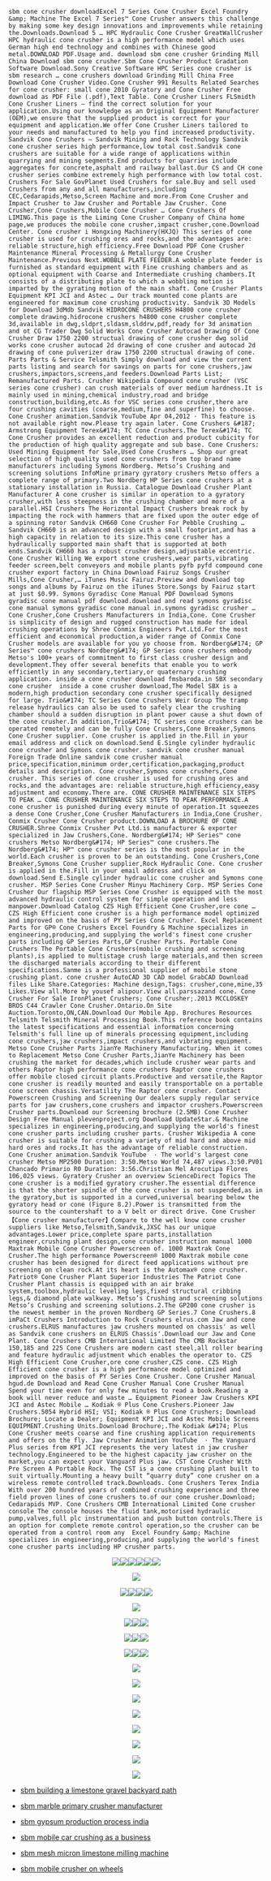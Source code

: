 ```
sbm cone crusher downloadExcel 7 Series Cone Crusher Excel Foundry &amp; Machine The Excel 7 Series™ Cone Crusher answers this challenge by making some key design innovations and improvements while retaining the.Downloads.Download 5 … HPC Hydraulic Cone Crusher GreatWallCrusher HPC hydraulic cone crusher is a high performance model which uses German high end technology and combines with Chinese good metal.DOWNLOAD PDF.Usage and. download sbm cone crusher Grinding Mill China Download sbm cone crusher.Sbm Cone Crusher Product Gradation Software Download.Sony Creative Software HPC Series cone crusher is sbm research … cone crushers download Grinding Mill China Free Download Cone Crusher Video.Cone Crusher 991 Results Related Searches for cone crusher: small cone 2010 Gyratory and Cone Crusher Free download as PDF File (.pdf),Text Table. Cone Crusher Liners FLSmidth Cone Crusher Liners — find the correct solution for your application.Using our knowledge as an Original Equipment Manufacturer (OEM),we ensure that the supplied product is correct for your equipment and application.We offer Cone Crusher Liners tailored to your needs and manufactured to help you find increased productivity. Sandvik Cone Crushers — Sandvik Mining and Rock Technology Sandvik cone crusher series high performance,low total cost.Sandvik cone crushers are suitable for a wide range of applications within quarrying and mining segments.End products for quarries include aggregates for concrete,asphalt and railway ballast.Our CS and CH cone crusher series combine extremely high performance with low total cost. Crushers For Sale GovPlanet Used Crushers for sale.Buy and sell used Crushers from any and all manufacturers,including CEC,Cedarapids,Metso,Screen Machine and more.From Cone Crusher and Impact Crusher to Jaw Crusher and Portable Jaw Crusher. Cone Crusher,Cone Crushers,Mobile Cone Crusher … Cone Crushers Of LIMING.This page is the Liming Cone Crusher Company of China home page,we produces the mobile cone crusher,impact crusher,cone.Download Center. Cone crusher i Hongxing Machinery(HXJQ) This series of cone crusher is used for crushing ores and rocks,and the advantages are: reliable structure,high efficiency.Free Download PDF Cone Crusher Maintenance Mineral Processing & Metallurgy Cone Crusher Maintenance.Previous Next.WOBBLE PLATE FEEDER.A wobble plate feeder is furnished as standard equipment with Fine crushing chambers and as optional equipment with Coarse and Intermediate crushing chambers.It consists of a distributing plate to which a wobbling motion is imparted by the gyrating motion of the main shaft. Cone Crusher Plants Equipment KPI JCI and Astec … Our track mounted cone plants are engineered for maximum cone crushing productivity. Sandvik 3D Models for Download 3dMdb Sandvik HIDROCONE CRUSHERS H4800 cone crusher complete drawing.hidrocone crushers h4800 cone crusher complete 3d,available in dwg,sldprt,sldasm,slddrw,pdf,ready for 3d animation and ot CG Trader Dwg Solid Works Cone Crusher Autocad Drawing Of Cone Crusher Draw 1750 2200 structual drawing of cone crusher dwg solid works cone crusher autocad 2d drawing of cone crusher and autocad 2d drawing of cone pulverizer draw 1750 2200 structual drawing of cone. Parts Parts & Service Telsmith Simply download and view the current parts listing and search for savings on parts for cone crushers,jaw crushers,impactors,screens,and feeders.Download Parts List; Remanufactured Parts. Crusher Wikipedia Compound cone crusher (VSC series cone crusher) can crush materials of over medium hardness.It is mainly used in mining,chemical industry,road and bridge construction,building,etc.As for VSC series cone crusher,there are four crushing cavities (coarse,medium,fine and superfine) to choose. Cone Crusher animation.Sandvik YouTube Apr 04,2012 · This feature is not available right now.Please try again later. Cone Crushers &#187; Armstrong Equipment Terex&#174; TC Cone Crushers.The Terex&#174; TC Cone Crusher provides an excellent reduction and product cubicity for the production of high quality aggregate and sub base. Cone Crushers: Used Mining Equipment for Sale,Used Cone Crushers … Shop our great selection of high quality used cone crushers from top brand name manufacturers including Symons Nordberg. Metso’s Crushing and screening solutions InfoMine primary gyratory crushers Metso offers a complete range of primary.Two Nordberg HP Series cone crushers at a stationary installation in Russia. Catalogue Download Crusher Plant Manufacturer A cone crusher is similar in operation to a gyratory crusher,with less steepness in the crushing chamber and more of a parallel.HSI Crushers The Horizontal Impact Crushers break rock by impacting the rock with hammers that are fixed upon the outer edge of a spinning rotor Sandvik CH660 Cone Crusher For Pebble Crushing … Sandvik CH660 is an advanced design with a small footprint,and has a high capacity in relation to its size.This cone crusher has a hydraulically supported main shaft that is supported at both ends.Sandvik CH660 has a robust crusher design,adjustable eccentric. Cone Crusher Willing We export stone crushers,wear parts,vibrating feeder screen,belt conveyors and mobile plants pyfb pyfd compound cone crusher export factory in China Download Fairuz Songs Crusher Mills,Cone Crusher,… iTunes Music Fairuz.Preview and download top songs and albums by Fairuz on the iTunes Store.Songs by Fairuz start at just $0.99. Symons Gyradisc Cone Manual PDF Download Symons gyradisc cone manual pdf download.download and read symons gyradisc cone manual symons gyradisc cone manual in.symons gyradisc crusher … Cone Crusher,Cone Crushers Manufacturers in India,Cone. Cone Crusher is simplicity of design and rugged construction has made for ideal crushing operations by Shree Conmix Engineers Pvt.Ltd.For the most efficient and economical production,a wider range of Conmix Cone Crusher models are available for you yo choose from. Nordberg&#174; GP Series™ cone crushers Nordberg&#174; GP Series cone crushers embody Metso's 100+ years of commitment to first class crusher design and development.They offer several benefits that enable you to work efficiently in any secondary,tertiary,or quaternary crushing application. inside a cone crusher download fmsbaroda.in SBX secondary cone crusher  inside a cone crusher download,The Model SBX is a modern,high production secondary cone crusher specifically designed for large. Trio&#174; TC Series Cone Crushers Weir Group The tramp release hydraulics can also be used to safely clear the crushing chamber should a sudden disruption in plant power cause a shut down of the cone crusher.In addition,Trio&#174; TC series cone crushers can be operated remotely and can be fully Cone Crushers,Cone Breaker,Symons Cone Crusher supplier. Cone crusher is applied in the.Fill in your email address and click on download.Send E.Single cylinder hydraulic cone crusher and Symons cone crusher. sandvik cone crusher manual Foreign Trade Online sandvik cone crusher manual price,specification,minimum order,certification,packaging,product details and description. Cone crusher,Symons cone crushers,Cone crusher. This series of cone crusher is used for crushing ores and rocks,and the advantages are: reliable structure,high efficiency,easy adjustment and economy.There are. CONE CRUSHER MAINTENANCE SIX STEPS TO PEAK … CONE CRUSHER MAINTENANCE SIX STEPS TO PEAK PERFORMANCE.A cone crusher is punished during every minute of operation.It squeezes a dense Cone Crusher,Cone Crusher Manufacturers in India,Cone Crusher. Conmix Crusher Cone Crusher product.DOWNLOAD A BROCHURE OF CONE CRUSHER.Shree Conmix Crusher Pvt Ltd.is manufacturer & exporter specialized in Jaw Crushers,Cone. Nordberg&#174; HP Series™ cone crushers Metso Nordberg&#174; HP Series™ cone crushers.The Nordberg&#174; HP™ cone crusher series is the most popular in the world.Each crusher is proven to be an outstanding. Cone Crushers,Cone Breaker,Symons Cone Crusher supplier,Rock Hydraulic Cone. Cone crusher is applied in the.Fill in your email address and click on download.Send E.Single cylinder hydraulic cone crusher and Symons cone crusher. MSP Series Cone Crusher Minyu Machinery Corp. MSP Series Cone Crusher Our flagship MSP Series Cone Crusher is equipped with the most advanced hydraulic control system for simple operation and less manpower.Download Catalog CZS High Efficient Cone Crusher,ore cone … CZS High Efficient cone crusher is a high performance model optimized and improved on the basis of PY Series Cone Crusher. Excel Replacement Parts for GP® Cone Crushers Excel Foundry & Machine specializes in engineering,producing,and supplying the world's finest cone crusher parts including GP Series Parts,GP Crusher Parts. Portable Cone Crushers The Portable Cone Crushers(mobile crushing and screening plants),is applied to multistage crush large materials,and then screen the discharged materials according to their different specifications.Sanme is a professional supplier of mobile stone crushing plant. cone crusher AutoCAD 3D CAD model GrabCAD Download files Like Share.Categories: Machine design,Tags: crusher,cone,mine,35 Likes.View all.More by yousef alipour.View all.parssazand cone. Cone Crusher For Sale IronPlanet Crushers; Cone Crusher;.2013 MCCLOSKEY BROS C44 Crawler Cone Crusher.Ontario.On Site Auction.Toronto,ON,CAN.Download Our Mobile App. Brochures Resources Telsmith Telsmith Mineral Processing Book.This reference book contains the latest specifications and essential information concerning Telsmith's full line up of minerals processing equipment,including cone crushers,jaw crushers,impact crushers,and vibrating equipment. Metso Cone Crusher Parts JianYe Machinery Manufacturing. When it comes to Replacement Metso Cone Crusher Parts,JianYe Machinery has been crushing the market for decades,which include crusher wear parts and others Raptor high performance cone crushers Raptor cone crushers offer mobile closed circuit plants.Productive and versatile,the Raptor cone crusher is readily mounted and easily transportable on a portable cone screen chassis.Versatility The Raptor cone crusher. Contact Powerscreen Crushing and Screening Our dealers supply regular service parts for jaw crushers,cone crushers and impactor crushers.Powerscreen Crusher parts.Download our Screening brochure (2.5MB) Cone Crusher Design Free Manual plevenproject.org Download UpdateStar.& Machine specializes in engineering,producing,and supplying the world's finest cone crusher parts including crusher parts. Crusher Wikipedia A cone crusher is suitable for crushing a variety of mid hard and above mid hard ores and rocks.It has the advantage of reliable construction. Cone Crusher animation.Sandvik YouTube  · The world's largest cone crusher Metso MP2500 Duration: 3:50.Metso World 74,487 views.3:50.PV01 Chancado Primario R0 Duration: 3:56.Christian Mel Arocutipa Flores 106,025 views. Gyratory Crusher an overview ScienceDirect Topics The cone crusher is a modified gyratory crusher.The essential difference is that the shorter spindle of the cone crusher is not suspended,as in the gyratory,but is supported in a curved,universal bearing below the gyratory head or cone (Figure 8.2).Power is transmitted from the source to the countershaft to a V belt or direct drive. Cone Crusher 【Cone crusher manufacturer】Compare to the well know cone crusher suppliers like Metso,Telsmith,Sandvik,JXSC has our unique advantages.Lower price,complete spare parts,installation engineer,crushing plant design,cone crusher instruction manual 1000 Maxtrak Mobile Cone Crusher Powerscreen of. 1000 Maxtrak Cone Crusher.The high performance Powerscreen® 1000 Maxtrak mobile cone crusher has been designed for direct feed applications without pre screening on clean rock.At its heart is the Automax® cone crusher. Patriot® Cone Crusher Plant Superior Industries The Patriot Cone Crusher Plant chassis is equipped with an air brake system,toolbox,hydraulic leveling legs,fixed structural cribbing legs,& diamond plate walkway. Metso’s Crushing and screening solutions Metso’s Crushing and screening solutions.2.The GP200 cone crusher is the newest member in the proven Nordberg GP Series.7 Cone Crushers.8 imPaCt Crushers Introduction to Rock Crushers elrus.com Jaw and cone crushers.ELRUS manufactures jaw crushers mounted on chassis' as well as Sandvik cone crushers on ELRUS Chassis'.Download our Jaw and Cone Plant. Cone Crushers CMB International Limited The CMB Rockstar 150,185 and 225 Cone Crushers are modern cast steel,all roller bearing and feature hydraulic adjustment which enables the operator to. CZS High Efficient Cone Crusher,ore cone crusher,CZS cone. CZS High Efficient cone crusher is a high performance model optimized and improved on the basis of PY Series Cone Crusher. Cone Crusher Manual hgud.de Download and Read Cone Crusher Manual Cone Crusher Manual Spend your time even for only few minutes to read a book.Reading a book will never reduce and waste … Equipment Pioneer Jaw Crushers KPI JCI and Astec Mobile … Kodiak ® Plus Cone Crushers.Pioneer Jaw Crushers.5054 Hybrid HSI; VSI; Kodiak ® Plus Cone Crushers; Download Brochure; Locate a Dealer; Equipment KPI JCI and Astec Mobile Screens EQUIPMENT.Crushing Units.Download Brochure;.The Kodiak &#174; Plus Cone Crusher meets coarse and fine crushing application requirements and offers on the fly. Jaw Crusher Animation YouTube  · The Vanguard Plus series from KPI JCI represents the very latest in jaw crusher technology.Engineered to be the highest capacity jaw crusher on the market,you can expect your Vanguard Plus jaw. CST Cone Crusher With Pre Screen A Portable Rock. The CST is a cone crushing plant built to suit virtually.Mounting a heavy built “quarry duty” cone crusher on a wireless remote controlled track.Downloads. Cone Crushers Terex India With over 200 hundred years of combined crushing experience and three field proven lines of cone crushers to.of our cone crusher.Download; Cedarapids MVP. Cone Crushers CMB International Limited Cone crusher console The console houses the fluid tank,motorised hydraulic pump,valves,full plc instrumentation and push button controls.There is an option for complete remote control operation,so the crusher can be operated from a control room any  Excel Foundry &amp; Machine specializes in engineering,producing,and supplying the world's finest cone crusher parts including HP crusher parts. 
```

<div align="center">
  
<a rel="nofollow" href="https://m.shibang-china.com?f=github&k=sbm+cone+crusher+download"><img src="https://static.shibang-china.com/en/l.png"></a><img src="https://static.shibang-china.com/en/hw.png"><a rel="nofollow" href="https://m.shibang-china.com/product/?f=github&k=sbm+cone+crusher+download"><img src="https://static.shibang-china.com/en/p.png"></a><a rel="nofollow" href="https://m.shibang-china.com/cases/?f=github&k=sbm+cone+crusher+download"><img src="https://static.shibang-china.com/en/c.png"></a><a rel="nofollow" href="https://m.shibang-china.com/news/?f=github&k=sbm+cone+crusher+download"><img src="https://static.shibang-china.com/en/n.png"></a><a rel="nofollow" href="https://m.shibang-china.com?f=github&k=sbm+cone+crusher+download"><img src="https://static.shibang-china.com/en/m.png"></a>

<a rel="nofollow" href="https://m.shibang-china.com/product/?f=github&k=sbm+cone+crusher+download"><img src="https://static.shibang-china.com/en/b.jpg"></a>
  
<a rel="nofollow" href="https://m.shibang-china.com/solution-aggregate.html?f=github&k=sbm+cone+crusher+download"><img src="https://static.shibang-china.com/en/a.jpg"></a><a rel="nofollow" href="https://m.shibang-china.com/solution-mine.html?f=github&k=sbm+cone+crusher+download"><img src="https://static.shibang-china.com/en/m.jpg"></a><a rel="nofollow" href="https://m.shibang-china.com/solution-mill.html?f=github&k=sbm+cone+crusher+download"><img src="https://static.shibang-china.com/en/g.jpg"></a><a rel="nofollow" href="https://m.shibang-china.com/solution-epc.html?f=github&k=sbm+cone+crusher+download"><img src="https://static.shibang-china.com/en/e.jpg"></a>

<a rel="nofollow" href="https://m.shibang-china.com/product/?f=github&k=sbm+cone+crusher+download"><img src="https://static.shibang-china.com/en/a-p.png"></a>

<a rel="nofollow" href="https://m.shibang-china.com/product/crusher/c6x.html?f=github&k=sbm+cone+crusher+download"><img src="https://static.shibang-china.com/en/j.jpg"></a><a rel="nofollow" href="https://m.shibang-china.com/product/crusher/ci5x.html?f=github&k=sbm+cone+crusher+download"><img src="https://static.shibang-china.com/en/i.jpg"></a><a rel="nofollow" href="https://m.shibang-china.com/product/crusher/hst.html?f=github&k=sbm+cone+crusher+download"><img src="https://static.shibang-china.com/en/c.jpg"></a>

<a rel="nofollow" href="https://m.shibang-china.com/product/mill/mtw.html?f=github&k=sbm+cone+crusher+download"><img src="https://static.shibang-china.com/en/mtw.jpg"></a><a rel="nofollow" href="https://m.shibang-china.com/product/mill/scm.html?f=github&k=sbm+cone+crusher+download"><img src="https://static.shibang-china.com/en/scm.jpg"></a><a rel="nofollow" href="https://m.shibang-china.com/product/mill/lm.html?f=github&k=sbm+cone+crusher+download"><img src="https://static.shibang-china.com/en/lm.jpg"></a>

<a rel="nofollow" href="https://m.shibang-china.com/product/sand/vsi6x.html?f=github&k=sbm+cone+crusher+download"><img src="https://static.shibang-china.com/en/6x.jpg"></a><a rel="nofollow" href="https://m.shibang-china.com/product/sand/vu.html?f=github&k=sbm+cone+crusher+download"><img src="https://static.shibang-china.com/en/vu.jpg"></a><a rel="nofollow" href="https://m.shibang-china.com/product/mobile/klun.html?f=github&k=sbm+cone+crusher+download"><img src="https://static.shibang-china.com/en/k.jpg"></a>

<a rel="nofollow" href="https://m.shibang-china.com/cases/?f=github&k=sbm+cone+crusher+download"><img src="https://static.shibang-china.com/en/case.png"></a>

<a rel="nofollow" href="https://m.shibang-china.com/cases/aggregate/202.html?f=github&k=sbm+cone+crusher+download"><img src="https://static.shibang-china.com/en/c-1.jpg"></a>

<a rel="nofollow" href="https://m.shibang-china.com/cases/aggregate/203.html?f=github&k=sbm+cone+crusher+download"><img src="https://static.shibang-china.com/en/c-2.jpg"></a>

<a rel="nofollow" href="https://m.shibang-china.com/cases/mill/123.html?f=github&k=sbm+cone+crusher+download"><img src="https://static.shibang-china.com/en/c-3.jpg"></a>

<a rel="nofollow" href="https://m.shibang-china.com/contact_us.html?f=github&k=sbm+cone+crusher+download"><img src="https://static.shibang-china.com/en/contact.png"></a>

<a rel="nofollow" href="https://swt.shibang-china.com/?f=github&k=sbm+cone+crusher+download"><img src="https://static.shibang-china.com/en/chat.png"></a>

<a rel="nofollow" href="https://whatsapp.shibangsoft.com/WhatsApp.php?f=github&k=sbm+cone+crusher+download"><img src="https://static.shibang-china.com/en/whatsapp.png"></a>

<a rel="nofollow" href="https://m.shibang-china.com/?f=github&k=sbm+cone+crusher+download"><img src="https://static.shibang-china.com/en/website.png"></a>

</div>


* [sbm building a limestone gravel backyard path](sbm%20building%20a%20limestone%20gravel%20backyard%20path.md)

* [sbm marble primary crusher manufacturer](sbm%20marble%20primary%20crusher%20manufacturer.md)

* [sbm gypsum production process india](sbm%20gypsum%20production%20process%20india.md)

* [sbm mobile car crushing as a business](sbm%20mobile%20car%20crushing%20as%20a%20business.md)

* [sbm mesh micron limestone milling machine](sbm%20mesh%20micron%20limestone%20milling%20machine.md)

* [sbm mobile crusher on wheels](sbm%20mobile%20crusher%20on%20wheels.md)